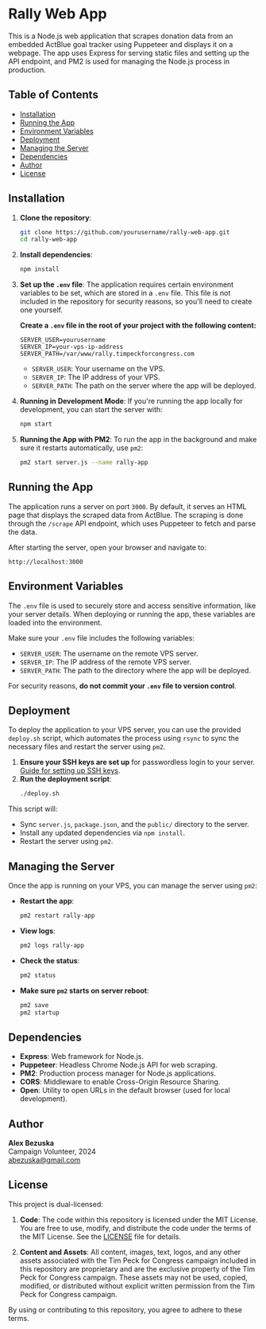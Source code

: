 
# Rally Web App

This is a Node.js web application that scrapes donation data from an embedded ActBlue goal tracker using Puppeteer and displays it on a webpage. The app uses Express for serving static files and setting up the API endpoint, and PM2 is used for managing the Node.js process in production.

## Table of Contents
- [Installation](#installation)
- [Running the App](#running-the-app)
- [Environment Variables](#environment-variables)
- [Deployment](#deployment)
- [Managing the Server](#managing-the-server)
- [Dependencies](#dependencies)
- [Author](#author)
- [License](#license)

## Installation

1. **Clone the repository**:
   ```bash
   git clone https://github.com/yourusername/rally-web-app.git
   cd rally-web-app
   ```

2. **Install dependencies**:
   ```bash
   npm install
   ```

3. **Set up the `.env` file**:
   The application requires certain environment variables to be set, which are stored in a `.env` file. This file is not included in the repository for security reasons, so you'll need to create one yourself.

   **Create a `.env` file in the root of your project with the following content:**
   ```env
   SERVER_USER=yourusername
   SERVER_IP=your-vps-ip-address
   SERVER_PATH=/var/www/rally.timpeckforcongress.com
   ```

   - `SERVER_USER`: Your username on the VPS.
   - `SERVER_IP`: The IP address of your VPS.
   - `SERVER_PATH`: The path on the server where the app will be deployed.

4. **Running in Development Mode**:
   If you're running the app locally for development, you can start the server with:
   ```bash
   npm start
   ```

5. **Running the App with PM2**:
   To run the app in the background and make sure it restarts automatically, use `pm2`:
   ```bash
   pm2 start server.js --name rally-app
   ```

## Running the App

The application runs a server on port `3000`. By default, it serves an HTML page that displays the scraped data from ActBlue. The scraping is done through the `/scrape` API endpoint, which uses Puppeteer to fetch and parse the data.

After starting the server, open your browser and navigate to:
```
http://localhost:3000
```

## Environment Variables

The `.env` file is used to securely store and access sensitive information, like your server details. When deploying or running the app, these variables are loaded into the environment. 

Make sure your `.env` file includes the following variables:
- `SERVER_USER`: The username on the remote VPS server.
- `SERVER_IP`: The IP address of the remote VPS server.
- `SERVER_PATH`: The path to the directory where the app will be deployed.

For security reasons, **do not commit your `.env` file to version control**.

## Deployment

To deploy the application to your VPS server, you can use the provided `deploy.sh` script, which automates the process using `rsync` to sync the necessary files and restart the server using `pm2`.

1. **Ensure your SSH keys are set up** for passwordless login to your server. [Guide for setting up SSH keys](https://www.ssh.com/academy/ssh/copy-id).
2. **Run the deployment script**:
   ```bash
   ./deploy.sh
   ```

This script will:
- Sync `server.js`, `package.json`, and the `public/` directory to the server.
- Install any updated dependencies via `npm install`.
- Restart the server using `pm2`.

## Managing the Server

Once the app is running on your VPS, you can manage the server using `pm2`:

- **Restart the app**:
  ```bash
  pm2 restart rally-app
  ```

- **View logs**:
  ```bash
  pm2 logs rally-app
  ```

- **Check the status**:
  ```bash
  pm2 status
  ```

- **Make sure `pm2` starts on server reboot**:
  ```bash
  pm2 save
  pm2 startup
  ```

## Dependencies

- **Express**: Web framework for Node.js.
- **Puppeteer**: Headless Chrome Node.js API for web scraping.
- **PM2**: Production process manager for Node.js applications.
- **CORS**: Middleware to enable Cross-Origin Resource Sharing.
- **Open**: Utility to open URLs in the default browser (used for local development).

## Author

**Alex Bezuska**  
Campaign Volunteer, 2024  
[abezuska@gmail.com](mailto:abezuska@gmail.com)

## License

This project is dual-licensed:

1. **Code**: The code within this repository is licensed under the MIT License. You are free to use, modify, and distribute the code under the terms of the MIT License. See the [LICENSE](LICENSE_rally_web_app.md) file for details.

2. **Content and Assets**: All content, images, text, logos, and any other assets associated with the Tim Peck for Congress campaign included in this repository are proprietary and are the exclusive property of the Tim Peck for Congress campaign. These assets may not be used, copied, modified, or distributed without explicit written permission from the Tim Peck for Congress campaign.

By using or contributing to this repository, you agree to adhere to these terms.
